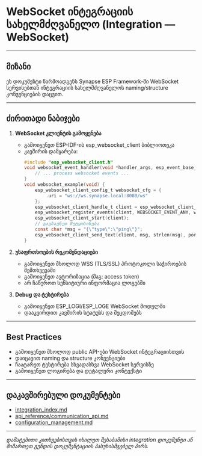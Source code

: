 # WebSocket ინტეგრაციის სახელმძღვანელო (Integration — WebSocket)

---

## მიზანი

ეს დოკუმენტი წარმოადგენს Synapse ESP Framework-ში WebSocket სერვისებთან ინტეგრაციის სახელმძღვანელოს naming/structure კონვენციების დაცვით.

---

## ძირითადი ნაბიჯები

1. **WebSocket კლიენტის გამოყენება**
   - გამოიყენეთ ESP-IDF-ის esp_websocket_client ბიბლიოთეკა
   - კავშირის დამყარება:
     ```c
     #include "esp_websocket_client.h"
     void websocket_event_handler(void *handler_args, esp_event_base_t base, int32_t event_id, void *event_data) {
         // ... process websocket events ...
     }
     void websocket_example(void) {
         esp_websocket_client_config_t websocket_cfg = {
             .uri = "ws://ws.synapse.local:8080/ws"
         };
         esp_websocket_client_handle_t client = esp_websocket_client_init(&websocket_cfg);
         esp_websocket_register_events(client, WEBSOCKET_EVENT_ANY, websocket_event_handler, NULL);
         esp_websocket_client_start(client);
         // გაგზავნეთ შეტყობინება
         const char *msg = "{\"type\":\"ping\"}";
         esp_websocket_client_send_text(client, msg, strlen(msg), portMAX_DELAY);
     }
     ```

2. **უსაფრთხოების რეკომენდაციები**
   - გამოიყენეთ მხოლოდ WSS (TLS/SSL) პროტოკოლი საჭიროების შემთხვევაში
   - გამოიყენეთ ავტორიზაცია (მაგ: access token)
   - არ ჩაწეროთ სენსიტიური ინფორმაცია ლოგებში

3. **Debug და ტესტირება**
   - გამოიყენეთ ESP_LOGI/ESP_LOGE WebSocket მოდულში
   - დააკვირდით კავშირის სტატუსს და შეცდომებს

---

## Best Practices

- გამოიყენეთ მხოლოდ public API-ები WebSocket ინტეგრაციისთვის
- დაიცავით naming და structure კონვენციები
- ჩაატარეთ ტესტირება სხვადასხვა WebSocket სერვისზე
- გამოიყენეთ ლოგირება და დეტალური კონტექსტი

---

## დაკავშირებული დოკუმენტები

- [integration_index.md](integration_index.md)
- [api_reference/communication_api.md](../api_reference/communication_api.md)
- [configuration_management.md](../convention/configuration_management.md)

---

_დამატებითი კითხვებისთვის იხილეთ შესაბამისი integration დოკუმენტი ან მიმართეთ გუნდის დოკუმენტაციის პასუხისმგებელ პირს._

